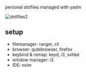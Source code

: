 personal dotfiles managed with yadm

![dotfiles2](https://github.com/user-attachments/assets/d20804cd-e421-4416-8d93-6c1254ac85ce)

## setup

- filemanager: ranger, cli
- browser: qutebrowser, firefox
- keybind & remap: keyd, i3, sxhkd
- window manager: i3
- IDE: nvim
